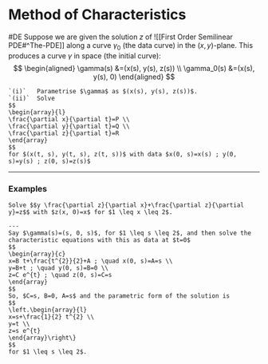 # Method of Characteristics
#DE 
Suppose we are given the solution $z$ of ![[First Order Semilinear PDE#^The-PDE]] along a curve $\gamma_{0}$ (the data curve) in the $(x, y)$-plane. This produces a curve $\gamma$ in space (the initial curve):
$$
\begin{aligned}
\gamma(s) &=(x(s), y(s), z(s)) \\
\gamma_0(s) &=(x(s), y(s), 0)
\end{aligned}
$$


```ad-algorithm
`(i)`	Parametrise $\gamma$ as $(x(s), y(s), z(s))$.
`(ii)`	Solve
$$
\begin{array}{l}
\frac{\partial x}{\partial t}=P \\
\frac{\partial y}{\partial t}=Q \\
\frac{\partial z}{\partial t}=R
\end{array}
$$
for $(x(t, s), y(t, s), z(t, s))$ with data $x(0, s)=x(s) ; y(0, s)=y(s) ; z(0, s)=z(s)$
```
---
### Examples
```ad-example
Solve $$y \frac{\partial z}{\partial x}+\frac{\partial z}{\partial y}=z$$ with $z(x, 0)=x$ for $1 \leq x \leq 2$.

---
Say $\gamma(s)=(s, 0, s)$, for $1 \leq s \leq 2$, and then solve the characteristic equations with this as data at $t=0$
$$
\begin{array}{c}
x=B t+\frac{t^{2}}{2}+A ; \quad x(0, s)=A=s \\
y=B+t ; \quad y(0, s)=B=0 \\
z=C e^{t} ; \quad z(0, s)=C=s
\end{array}
$$
So, $C=s, B=0, A=s$ and the parametric form of the solution is
$$
\left.\begin{array}{l}
x=s+\frac{1}{2} t^{2} \\
y=t \\
z=s e^{t}
\end{array}\right\}
$$
for $1 \leq s \leq 2$.
```